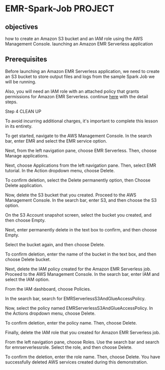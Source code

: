 # EMR-Spark-Job PROJECT

## objectives

how to create an Amazon S3 bucket and an
IAM role using the AWS Management Console.
launching an Amazon EMR Serverless application

## Prerequisites

Before launching an Amazon EMR Serverless application, we need to create an S3 bucket to store output files and logs from the sample Spark Job we will be running.

Also, you will need an IAM role with an attached policy that grants permissions for Amazon EMR Serverless.
continue [here](https://docs.google.com/document/d/1J_RSPZp-_Wzn8pVQiRjd3UFOz7erkQHXETzzOeL7wmA/edit) with the detail steps.


Step 4
CLEAN UP

 To avoid incurring additional charges, it's important to complete this lesson in its entirety.

To get started, navigate to the AWS Management Console. In the search bar, enter EMR and select the EMR service option.

Next, from the left navigation pane, choose EMR Serverless.
Then, choose Manage applications.

Next, choose Applications from the left navigation pane. Then, select EMR tutorial. In the Action dropdown menu, choose Delete.

To confirm deletion, select the Delete permanently option, then Choose Delete application.

Now, delete the S3 bucket that you created. Proceed to the AWS Management Console. In the search bar, enter S3, and then choose the S3 option.

On the S3 Account snapshot screen, select the bucket you created, and then choose Empty.

Next, enter permanently delete in the text box to confirm, and then choose Empty.

Select the bucket again, and then choose Delete.

To confirm deletion, enter the name of the bucket in the text box, and then choose Delete bucket.

Next, delete the IAM policy created for the Amazon EMR Serverless job. Proceed to the AWS Management Console. In the search bar, enter IAM and select the IAM option.

From the IAM dashboard, choose Policies.

In the search bar, search for EMRServerlessS3AndGlueAccessPolicy.

Now, select the policy named EMRServerlessS3AndGlueAccessPolicy. In the Actions dropdown menu, choose Delete.

To confirm deletion, enter the policy name. Then, choose Delete.

Finally, delete the IAM role that you created for Amazon EMR Serverless job.

From the left navigation pane, choose Roles. Use the search bar and search for emrserverlessrole. Select the role, and then choose Delete.

To confirm the deletion, enter the role name. Then, choose Delete. You have successfully deleted AWS services created during this demonstration.

